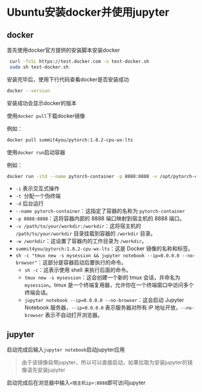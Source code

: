 # Ubuntu安装docker并使用jupyter



## docker 



首先使用docker官方提供的安装脚本安装docker



```bash
 curl -fsSL https://test.docker.com -o test-docker.sh
 sudo sh test-docker.sh
```



安装完毕后，使用下行代码查看docker是否安装成功



```bash
docker --version
```

安装成功会显示docker的版本



使用`docker pull`下载docker镜像

例如：

```bash
docker pull summit4you/pytorch:1.8.2-cpu-wx-lts
```



使用`docker run`启动容器

例如：

```bash
docker run -itd --name pytorch-container -p 8888:8888 -v /opt/pytorch-container:/workdir -w /workdir summit4you/pytorch:1.8.2-cpu-wx-lts sh -c "tmux new -s mysession && jupyter notebook --ip=0.0.0.0 --no-browser"
```



* `-i`  表示交互式操作
* `-t `分配一个伪终端
* `-d` 后台运行
* `--name pytorch-container`：这指定了容器的名称为 `pytorch-container`
* `-p 8888:8888`：这将容器内部的 8888 端口映射到宿主机的 8888 端口。
* `-v /path/to/your/workdir:/workdir`：这将宿主机的 `/path/to/your/workdir` 目录挂载到容器的 `/workdir` 目录。
* `-w /workdir`：这设置了容器内的工作目录为 `/workdir`。
* `summit4you/pytorch:1.8.2-cpu-wx-lts`：这是 Docker 镜像的名称和标签。
* `sh -c "tmux new -s mysession && jupyter notebook --ip=0.0.0.0 --no-browser"`：这部分是容器启动后要执行的命令。
  * `sh -c`：这表示使用 shell 来执行后面的命令。
  * `tmux new -s mysession`：这会创建一个新的 tmux 会话，并命名为 `mysession`。tmux 是一个终端复用器，允许你在一个终端窗口中访问多个终端会话。
  * `jupyter notebook --ip=0.0.0.0 --no-browser`：这会启动 Jupyter Notebook 服务器，`--ip=0.0.0.0` 表示服务器对所有 IP 地址开放，`--no-browser` 表示不自动打开浏览器。



## jupyter



启动完成后输入`jupyter notebook`启动jupyter应用

> 由于该镜像自带jupyter，所以可以直接启动，如果拉取为安装jupyter的镜像请先安装jupyter



启动完成后在浏览器中输入`<宿主机ip>:8888`即可访问jupyter







